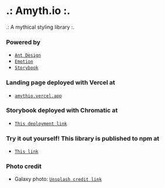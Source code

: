 # .: Amyth.io :.
.: A mythical styling library :.

### Powered by
- [`Ant Design`](https://ant.design/)
- [`Emotion`](https://emotion.sh/docs/introduction)
- [`Storybook`](https://storybook.js.org/)

### Landing page deployed with Vercel at
- [`amythio.vercel.app`](https://amythio.vercel.app/)

### Storybook deployed with Chromatic at
- [`This deployment link`](https://60bafb54de11ec00490290c8-vnxkijoyqc.chromatic.com/)

### Try it out yourself! This library is published to npm at
- [`This link`](https://www.npmjs.com/package/amyth.io)

### Photo credit
- Galaxy photo: [`Unsplash credit link`](https://unsplash.com/photos/4dpAqfTbvKA?utm_source=unsplash&utm_medium=referral&utm_content=creditShareLink)
